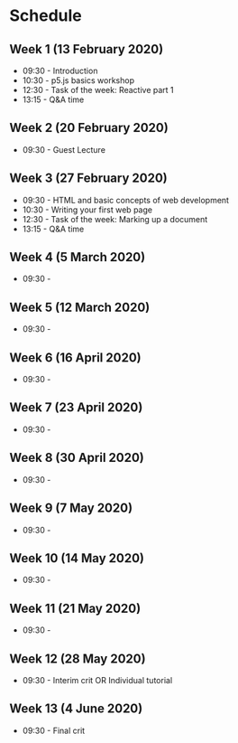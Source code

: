 # Schedule
## Week 1 (13 February 2020)
- 09:30 - Introduction
- 10:30 - p5.js basics workshop
- 12:30 - Task of the week: Reactive part 1
- 13:15 - Q&A time

## Week 2 (20 February 2020)
- 09:30 - Guest Lecture

## Week 3 (27 February 2020)
- 09:30 - HTML and basic concepts of web development
- 10:30 - Writing your first web page
- 12:30 - Task of the week: Marking up a document
- 13:15 - Q&A time

## Week 4 (5 March 2020)
- 09:30 -

## Week 5 (12 March 2020)
- 09:30 -

## Week 6 (16 April 2020)
- 09:30 -

## Week 7 (23 April 2020)
- 09:30 -

## Week 8 (30 April 2020)
- 09:30 -

## Week 9 (7 May 2020)
- 09:30 -

## Week 10 (14 May 2020)
- 09:30 -

## Week 11 (21 May 2020)
- 09:30 -

## Week 12 (28 May 2020)
- 09:30 - Interim crit OR Individual tutorial

## Week 13 (4 June 2020)
- 09:30 - Final crit